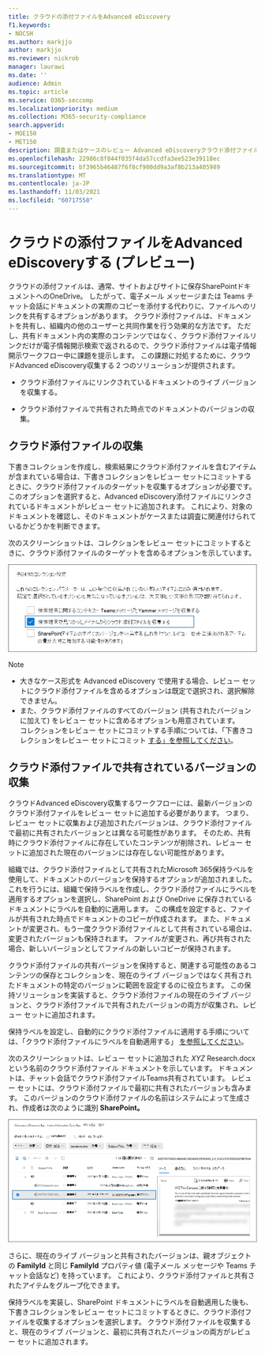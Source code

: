 ```yaml
---
title: クラウドの添付ファイルをAdvanced eDiscovery
f1.keywords:
- NOCSH
ms.author: markjjo
author: markjjo
ms.reviewer: nickrob
manager: laurawi
ms.date: ''
audience: Admin
ms.topic: article
ms.service: O365-seccomp
ms.localizationpriority: medium
ms.collection: M365-security-compliance
search.appverid:
- MOE150
- MET150
description: 調査またはケースのレビュー Advanced eDiscoveryクラウド添付ファイルを収集するには、クラウド のコレクションを使用します。
ms.openlocfilehash: 22986c8f844f035f4da57ccdfa3ee523e39118ec
ms.sourcegitcommit: bf3965b46487f6f8cf900dd9a3af8b213a405989
ms.translationtype: MT
ms.contentlocale: ja-JP
ms.lasthandoff: 11/03/2021
ms.locfileid: "60717558"
---
```

# <a name="collect-cloud-attachments-in-advanced-ediscovery-preview"></a>クラウドの添付ファイルをAdvanced eDiscoveryする (プレビュー)

クラウドの添付ファイルは、通常、サイトおよびサイトに保存SharePointドキュメントへのOneDrive。 したがって、電子メール メッセージまたは Teams チャット会話にドキュメントの実際のコピーを添付する代わりに、ファイルへのリンクを共有するオプションがあります。 クラウド添付ファイルは、ドキュメントを共有し、組織内の他のユーザーと共同作業を行う効果的な方法です。 ただし、共有ドキュメント内の実際のコンテンツではなく、クラウド添付ファイルリンクだけが電子情報開示検索で返されるので、クラウド添付ファイルは電子情報開示ワークフロー中に課題を提示します。 この課題に対処するために、クラウドAdvanced eDiscovery収集する 2 つのソリューションが提供されます。  

- クラウド添付ファイルにリンクされているドキュメントのライブ バージョンを収集する。

- クラウド添付ファイルで共有された時点でのドキュメントのバージョンの収集。

## <a name="collecting-cloud-attachments"></a>クラウド添付ファイルの収集

下書きコレクションを作成し、検索結果にクラウド添付ファイルを含むアイテムが含まれている場合は、下書きコレクションをレビュー セットにコミットするときに、クラウド添付ファイルのターゲットを収集するオプションが必要です。 このオプションを選択すると、Advanced eDiscovery添付ファイルにリンクされているドキュメントがレビュー セットに追加されます。 これにより、対象のドキュメントを確認し、そのドキュメントがケースまたは調査に関連付けられているかどうかを判断できます。

次のスクリーンショットは、コレクションをレビュー セットにコミットするときに、クラウド添付ファイルのターゲットを含めるオプションを示しています。

![コレクションをレビュー セットにコミットするときにクラウド添付ファイルを含めるオプション](../media/CollectCloudAttachments1.png)

> [!NOTE]
>- 大きなケース形式[](advanced-ediscovery-large-cases.md)を Advanced eDiscovery で使用する場合、レビュー セットにクラウド添付ファイルを含めるオプションは既定で選択され、選択解除できません。<br/>
>- また、クラウド添付ファイルのすべてのバージョン (共有されたバージョンに加えて) をレビュー セットに含めるオプションも用意されています。  
コレクションをレビュー セットにコミットする手順については、「下書きコレクションをレビュー セットにコミット [する」を参照してください](commit-draft-collection.md)。

## <a name="collecting-the-version-shared-in-a-cloud-attachment"></a>クラウド添付ファイルで共有されているバージョンの収集

クラウドAdvanced eDiscovery収集するワークフローには、最新バージョンのクラウド添付ファイルをレビュー セットに追加する必要があります。 つまり、レビュー セットに収集および追加されたバージョンは、クラウド添付ファイルで最初に共有されたバージョンとは異なる可能性があります。 そのため、共有時にクラウド添付ファイルに存在していたコンテンツが削除され、レビュー セットに追加された現在のバージョンには存在しない可能性があります。

組織では、クラウド添付ファイルとして共有されたMicrosoft 365保持ラベルを使用して、ドキュメントのバージョンを保持するオプションが追加されました。 これを行うには、組織で保持ラベルを作成し、クラウド添付ファイルにラベルを適用するオプションを選択し、SharePoint および OneDrive に保存されているドキュメントにラベルを自動的に適用します。 この構成を設定すると、ファイルが共有された時点でドキュメントのコピーが作成されます。 また、ドキュメントが変更され、もう一度クラウド添付ファイルとして共有されている場合は、変更されたバージョンも保持されます。 ファイルが変更され、再び共有された場合、新しいバージョンとしてファイルの新しいコピーが保持されます。

クラウド添付ファイルの共有バージョンを保持すると、関連する可能性のあるコンテンツの保存とコレクションを、現在のライブ バージョンではなく共有されたドキュメントの特定のバージョンに範囲を設定するのに役立ちます。 この保持ソリューションを実装すると、クラウド添付ファイルの現在のライブ バージョンと、クラウド添付ファイルで共有されたバージョンの両方が収集され、レビュー セットに追加されます。

保持ラベルを設定し、自動的にクラウド添付ファイルに適用する手順については、「クラウド添付ファイルにラベルを自動適用する」 [を参照してください](apply-retention-labels-automatically.md#auto-apply-labels-to-cloud-attachments)。

次のスクリーンショットは、レビュー セットに追加された *XYZ* Research.docxという名前のクラウド添付ファイル ドキュメントを示しています。 ドキュメントは、チャット会話でクラウド添付ファイルTeams共有されています。 レビュー セットには、クラウド添付ファイルで最初に共有されたバージョンも含みます。 このバージョンのクラウド添付ファイルの名前はシステムによって生成され、作成者は次のように識別 **SharePoint。**

![レビュー セットに表示された共有されたクラウド添付ファイルのバージョン](../media/CollectCloudAttachments2.png)

さらに、現在のライブ バージョンと共有されたバージョンは、親オブジェクトの **FamilyId** と同じ **FamilyId** プロパティ値 (電子メール メッセージや Teams チャット会話など) を持っています。 これにより、クラウド添付ファイルと共有されたアイテムをグループ化できます。

保持ラベルを実装し、SharePoint ドキュメントにラベルを自動適用した後も、下書きコレクションをレビュー セットにコミットするときに、クラウド添付ファイルを収集するオプションを選択します。 クラウド添付ファイルを収集すると、現在のライブ バージョンと、最初に共有されたバージョンの両方がレビュー セットに追加されます。
